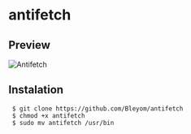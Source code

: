# antifetch

## Preview 
![Antifetch](https://i.imgur.com/LxrvyDF.png)

## Instalation

```
 $ git clone https://github.com/Bleyom/antifetch
 $ chmod +x antifetch
 $ sudo mv antifetch /usr/bin
```
